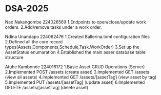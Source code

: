 # DSA-2025
Nao Nakangombe 224026569
1.Endpoints to open/close/update work orders.
2.Add/remove tasks under a work order.

Ndina Unandapo 224062476
1.Created Ballerina.toml configuration files
2.Defined all the core record types(Assets,Components,Schedule,Task.WorkOrder)
3.Set up the AssetStatus enumaration
4.Established the main asser database table structure

Atuhe Kambonde 224016172
1.Basic Asset CRUD Operations (Server)
2.Implemented POST /assets (create asset)
3.Implemented GET /assets (view all assets)
4.Implemented GET /assets/[assetTag] (view asset by tag)
5.Implemented PUT /assets/[assetTag] (update asset)
6.Implemented DELETE /assets/[assetTag] (delete asset)